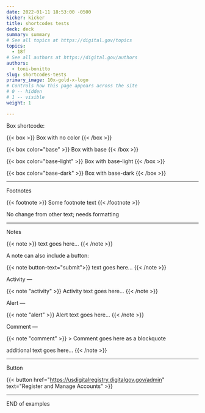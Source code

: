 ```yaml
---
date: 2022-01-11 18:53:00 -0500
kicker: kicker
title: shortcodes tests
deck: deck
summary: summary
# See all topics at https://digital.gov/topics
topics:
  - 18f
# See all authors at https://digital.gov/authors
authors:
  - toni-bonitto
slug: shortcodes-tests
primary_image: 10x-gold-x-logo
# Controls how this page appears across the site
# 0 -- hidden
# 1 -- visible
weight: 1

---
```


Box shortcode:


{{< box >}} Box with no color {{< /box >}}


{{< box color="base" >}} Box with base {{< /box >}}


{{< box color="base-light" >}} Box with base-light {{< /box >}}


{{< box color="base-dark" >}} Box with base-dark {{< /box >}}


---

Footnotes

{{< footnote >}} Some footnote text {{< /footnote >}}

No change from other text; needs formatting

---

Notes

{{< note >}} text goes here... {{< /note >}}

A note can also include a button: 

{{< note button-text="submit">}} text goes here... {{< /note >}}

Activity — 

{{< note "activity" >}} Activity text goes here... {{< /note >}}

Alert — 

{{< note "alert" >}} Alert text goes here... {{< /note >}}

Comment — 

{{< note "comment" >}} > Comment goes here as a blockquote

additional text goes here... {{< /note >}}

---

Button

{{< button href="https://usdigitalregistry.digitalgov.gov/admin" text="Register and Manage Accounts" >}}

---

END of examples
